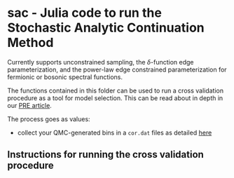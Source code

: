 # sac - Julia code to run the Stochastic Analytic Continuation Method
Currently supports unconstrained sampling, the $\delta$-function edge parameterization, and the power-law edge constrained parameterization for fermionic or bosonic spectral functions.

The functions contained in this folder can be used to run a cross validation procedure as a tool for model selection. This can be read about in depth in our [PRE article](https://arxiv.org/pdf/2406.06763).

The process goes as values:
* collect your QMC-generated bins in a `cor.dat` files as detailed [here](./sac/README.md)


## Instructions for running the cross validation procedure






